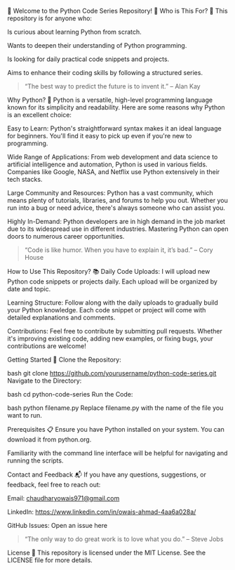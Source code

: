 🌟 Welcome to the Python Code Series Repository! 🌟
Who is This For? 🤔
This repository is for anyone who:

Is curious about learning Python from scratch.

Wants to deepen their understanding of Python programming.

Is looking for daily practical code snippets and projects.

Aims to enhance their coding skills by following a structured series.

> “The best way to predict the future is to invent it.” – Alan Kay

Why Python? 🐍
Python is a versatile, high-level programming language known for its simplicity and readability. Here are some reasons why Python is an excellent choice:

Easy to Learn:
Python's straightforward syntax makes it an ideal language for beginners. You'll find it easy to pick up even if you're new to programming.

Wide Range of Applications:
From web development and data science to artificial intelligence and automation, Python is used in various fields. Companies like Google, NASA, and Netflix use Python extensively in their tech stacks.

Large Community and Resources:
Python has a vast community, which means plenty of tutorials, libraries, and forums to help you out. Whether you run into a bug or need advice, there's always someone who can assist you.

Highly In-Demand:
Python developers are in high demand in the job market due to its widespread use in different industries. Mastering Python can open doors to numerous career opportunities.

> “Code is like humor. When you have to explain it, it’s bad.” – Cory House

How to Use This Repository? 📚
Daily Code Uploads: I will upload new Python code snippets or projects daily. Each upload will be organized by date and topic.

Learning Structure: Follow along with the daily uploads to gradually build your Python knowledge. Each code snippet or project will come with detailed explanations and comments.

Contributions: Feel free to contribute by submitting pull requests. Whether it's improving existing code, adding new examples, or fixing bugs, your contributions are welcome!

Getting Started 🚀
Clone the Repository:

bash
git clone https://github.com/yourusername/python-code-series.git
Navigate to the Directory:

bash
cd python-code-series
Run the Code:

bash
python filename.py
Replace filename.py with the name of the file you want to run.

Prerequisites 📋
Ensure you have Python installed on your system. You can download it from python.org.

Familiarity with the command line interface will be helpful for navigating and running the scripts.

Contact and Feedback 📬
If you have any questions, suggestions, or feedback, feel free to reach out:

Email: chaudharyowais971@gmail.com

LinkedIn: https://www.linkedin.com/in/owais-ahmad-4aa6a028a/

GitHub Issues: Open an issue here

> “The only way to do great work is to love what you do.” – Steve Jobs

License 📄
This repository is licensed under the MIT License. See the LICENSE file for more details.
